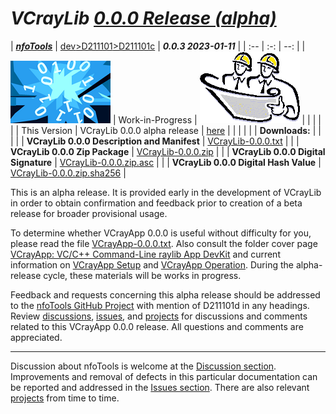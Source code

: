 <!-- index.md 0.0.3                 UTF-8                          2023-01-12
     ----1----|----2----|----3----|----4----|----5----|----6----|----7----|--*

                     VCRAYLIB 0.0.0 RELEASE (ALPHA)
     -->

# ***VCrayLib** [0.0.0 Release (alpha)](.)*

| ***[nfoTools](../../../)*** | [dev](../../)[>D211101](../)[>D211101c](.) |
***0.0.3 2023-01-11*** |
| :--                |       :-:          | --: |
| ![nfotools](../../../images/nfoWorks-2014-06-02-1702-LogoSmall.png) | Work-in-Progress | ![Hard Hat Area](../../../images/hardhat-logo.gif) |
|              |                     |           |
| This Version | VCrayLib 0.0.0 alpha release | [here](.) |
|              |                              |           |
| **Downloads:** |                            |           |
|   | **VCrayLib 0.0.0 Description and Manifest** |
[VCrayLib-0.0.0.txt](VCrayLib-0.0.0.txt) |
|   | **VCrayLib 0.0.0 Zip Package** |
[VCrayLib-0.0.0.zip](VCrayLib-0.0.0.zip) |
|   | **VCrayLib 0.0.0 Digital Signature** |
[VCrayLib-0.0.0.zip.asc](VCrayLib-0.0.0.zip.asc) |
|   | **VCrayLib 0.0.0 Digital Hash Value** |
[VCrayLib-0.0.0.zip.sha256](VCrayLib-0.0.0.zip.sha256) |

This is an alpha release.  It is provided early in the development of VCrayLib
in order to obtain confirmation and feedback prior to creation of a beta
release for broader provisional usage.

To determine whether VCrayApp 0.0.0 is useful without difficulty for you,
please read the file [VCrayApp-0.0.0.txt](VCrayApp-0.0.0.txt).  Also consult
the folder cover page [VCrayApp: VC/C++ Command-Line raylib App DevKit](..)
and current information on [VCrayApp Setup](../D211101a) and
[VCrayApp Operation](../D211101b).  During the alpha-release cycle, these
materials will be works in progress.

Feedback and requests concerning this alpha release should be addressed to the
[nfoTools GitHub Project](https://github.com/orcmid/nfoTools) with mention of
D211101d in any headings.  Review [discussions](VCrayApp-0.0.0.txt),
[issues](https://github.com/orcmid/nfoTools/issues), and
[projects](https://github.com/orcmid/nfoTools/projects) for discussions and
comments related to this VCrayApp 0.0.0 release.  All questions and comments
are appreciated.

----

Discussion about nfoTools is welcome at the
[Discussion section](https://github.com/orcmid/nfoTools/discussions).
Improvements and removal of defects in this particular documentation can be
reported and addressed in the
[Issues section](https://github.com/orcmid/nfoTools/issues).  There are also
relevant [projects](https://github.com/orcmid/nfoTools/projects) from time to
time.

<!-- ----1----|----2----|----3----|----4----|----5----|----6----|----7----|--*

     0.0.3 2023-01-12T01:44Z Create provisional release notification
     0.0.2 2022-06-11T21:17Z Bring top banner up to standard
     0.0.1 2022-06-10T02:32Z Remove commented out boilerplate for now
     0.0.0 2022-06-10T00:41Z Create Initial Placeholder

                       *** end D161101d/index.md ***
     -->
